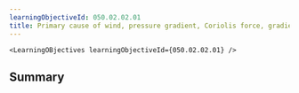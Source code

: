 ```yaml
---
learningObjectiveId: 050.02.02.01
title: Primary cause of wind, pressure gradient, Coriolis force, gradient wind
---
```


```tsx eval
<LearningOBjectives learningObjectiveId={050.02.02.01} />
```

## Summary
